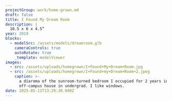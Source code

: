 ```yaml
---
projectGroup: work/home-grown.md
draft: false
title: I Found My Dream Room
description: |
  10.5 x 6 x 4.5”
year: 2019
blocks:
  - modelSrc: /assets/models/dreamroom.glb
    cameraControls: true
    autoRotate: true
    _template: modelViewer
images:
  - src: /assets/uploads/homegrown/I+Found+My+Dream+Room.jpg
  - src: /assets/uploads/homegrown/I+Found+my+Dream+Room+2.jpeg
    caption: >-
      a diaroma of the sunroom-turned bedroom I occupied for 2 years in an
      off-campus house in undergrad. I like windows.
date: 2025-05-11T13:29:30.040Z
---
```


